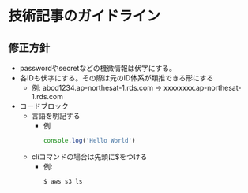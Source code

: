 # 技術記事のガイドライン

## 修正方針

- passwordやsecretなどの機微情報は伏字にする。
- 各IDも伏字にする。その際は元のID体系が類推できる形にする
    - 例: abcd1234.ap-northesat-1.rds.com -> xxxxxxxx.ap-northesat-1.rds.com
- コードブロック
    - 言語を明記する
        - 例
            ```typescript
            console.log('Hello World')
            ```
    - cliコマンドの場合は先頭に$をつける
        - 例:
            ```bash 
            $ aws s3 ls
            ```